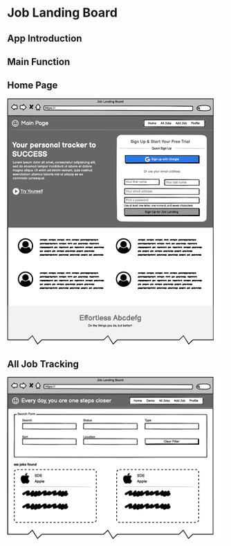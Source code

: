# Job Landing Board

## App Introduction

## Main Function

## Home Page

![home-page](./public/images/page-home.png)

## All Job Tracking

![main-page](./public/images/all-jobs.png)